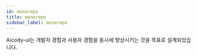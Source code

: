 ```yaml
---
id: monorepo
title: monorepo
sidebar_label: monorepo
---
```


Aicody-ui는 개발자 경험과 사용자 경험을 동시에 향상시키는 것을 목표로 설계되었습니다.

